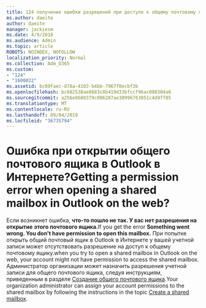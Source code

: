 ```yaml
---
title: 124 получение ошибки разрешений при доступе к общему почтовому ящику в OWA?
ms.author: daeite
author: daeite
manager: jackiesm
ms.date: 4/9/2018
ms.audience: Admin
ms.topic: article
ROBOTS: NOINDEX, NOFOLLOW
localization_priority: Normal
ms.collection: Adm_O365
ms.custom:
- "124"
- "1600022"
ms.assetid: bc09faec-d78a-4103-b4bb-7967f0ecbf3b
ms.openlocfilehash: bc682538ae8683c8b419d33bfccf96ac080304a6
ms.sourcegitcommit: a256e8680379c006287ae30996763051c4d9ff85
ms.translationtype: MT
ms.contentlocale: ru-RU
ms.lasthandoff: 09/04/2019
ms.locfileid: "36735794"
---
```

# <a name="getting-a-permission-error-when-opening-a-shared-mailbox-in-outlook-on-the-web"></a><span data-ttu-id="82f22-102">Ошибка при открытии общего почтового ящика в Outlook в Интернете?</span><span class="sxs-lookup"><span data-stu-id="82f22-102">Getting a permission error when opening a shared mailbox in Outlook on the web?</span></span>

<span data-ttu-id="82f22-103">Если возникнет ошибка, **что-то пошло не так. У вас нет разрешения на открытие этого почтового ящика.**</span><span class="sxs-lookup"><span data-stu-id="82f22-103">If you get the error **Something went wrong. You don't have permission to open this mailbox.**</span></span> <span data-ttu-id="82f22-104">При попытке открыть общий почтовый ящик в Outlook в Интернете у вашей учетной записи может отсутствовать разрешение на доступ к общему почтовому ящику.</span><span class="sxs-lookup"><span data-stu-id="82f22-104">when you try to open a shared mailbox in Outlook on the web, your account might not have permission to access the shared mailbox.</span></span> <span data-ttu-id="82f22-105">Администратор организации может назначить разрешения учетной записи для общего почтового ящика, следуя инструкциям, приведенным в разделе [Создание общего почтового ящика](https://docs.microsoft.com/office365/admin/email/create-a-shared-mailbox).</span><span class="sxs-lookup"><span data-stu-id="82f22-105">Your organization administrator can assign your account permissions to the shared mailbox by following the instructions in the topic [Create a shared mailbox](https://docs.microsoft.com/office365/admin/email/create-a-shared-mailbox).</span></span>
  